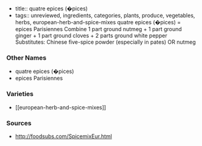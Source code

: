- title:: quatre epices (�pices)
- tags:: unreviewed, ingredients, categories, plants, produce, vegetables, herbs, european-herb-and-spice-mixes
quatre epices (�pices) = epices Parisiennes Combine 1 part ground nutmeg + 1 part ground ginger + 1 part ground cloves + 2 parts ground white pepper Substitutes: Chinese five-spice powder (especially in pates) OR nutmeg

### Other Names

* quatre epices (�pices)
* epices Parisiennes

### Varieties

* [[european-herb-and-spice-mixes]]

### Sources
* http://foodsubs.com/SpicemixEur.html
